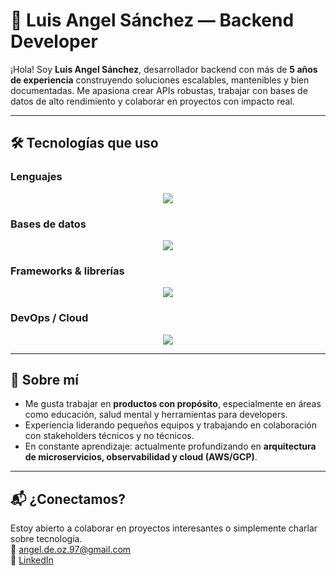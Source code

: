 # 👋 Luis Angel Sánchez — Backend Developer

¡Hola! Soy **Luis Angel Sánchez**, desarrollador backend con más de **5 años de experiencia** construyendo soluciones escalables, mantenibles y bien documentadas. Me apasiona crear APIs robustas, trabajar con bases de datos de alto rendimiento y colaborar en proyectos con impacto real.

---

## 🛠️ Tecnologías que uso

### Lenguajes

<p align="center">
  <img src="https://skillicons.dev/icons?i=ts,py,js,java&theme=light" />
</p>

### Bases de datos

<p align="center">
  <img src="https://skillicons.dev/icons?i=mysql,postgres,mongo,redis,cassandra&theme=light" />
</p>

### Frameworks & librerías

<p align="center">
  <img src="https://skillicons.dev/icons?i=nestjs,nodejs,express,flask,fastapi,spring&theme=light" />
</p>

### DevOps / Cloud

<p align="center">
  <img src="https://skillicons.dev/icons?i=docker,kubernetes,gcp,jenkins&theme=light" />
</p>

---

## 🚀 Sobre mí

- Me gusta trabajar en **productos con propósito**, especialmente en áreas como educación, salud mental y herramientas para developers.
- Experiencia liderando pequeños equipos y trabajando en colaboración con stakeholders técnicos y no técnicos.
- En constante aprendizaje: actualmente profundizando en **arquitectura de microservicios, observabilidad y cloud (AWS/GCP)**.

---

## 📬 ¿Conectamos?

Estoy abierto a colaborar en proyectos interesantes o simplemente charlar sobre tecnología.  
📧 angel.de.oz.97@gmail.com  
🔗 [LinkedIn](https://www.linkedin.com/in/luis-angel-sanchez-lugo-12449a286/)
